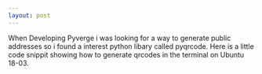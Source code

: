 ```yaml
---
layout: post
---
```


When Developing Pyverge i was looking for a way to  generate public addresses so i found a interest python libary called
pyqrcode. Here is a little code snippit showing how to generate qrcodes in the terminal on Ubuntu 18-03.


